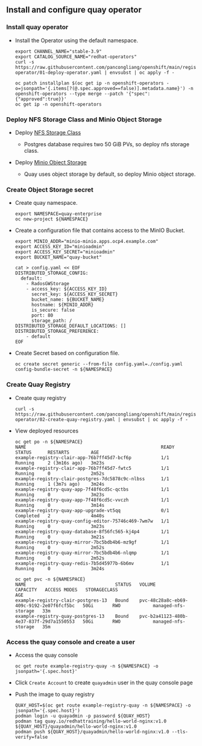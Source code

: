 ## Install and configure quay operator

### Install quay operator

* Install the Operator using the default namespace.
  ```
  export CHANNEL_NAME="stable-3.9"
  export CATALOG_SOURCE_NAME="redhat-operators"
  curl -s https://raw.githubusercontent.com/pancongliang/openshift/main/registry/quay-operator/01-deploy-operator.yaml | envsubst | oc apply -f -

  oc patch installplan $(oc get ip -n openshift-operators -o=jsonpath='{.items[?(@.spec.approved==false)].metadata.name}') -n openshift-operators --type merge --patch '{"spec":{"approved":true}}'
  oc get ip -n openshift-operators
  ```

### Deploy NFS Storage Class and Minio Object Storage

* Deploy [NFS Storage Class](https://github.com/pancongliang/openshift/blob/main/storage/nfs-storageclass/readme.md)
  - Postgres database requires two 50 GiB PVs, so deploy nfs storage class.

* Deploy [Minio Object Storage](https://github.com/pancongliang/openshift/blob/main/storage/minio/readme.md#options-c-deploying-minio-with-nfs-storageclass-as-the-backend-storage)
  - Quay uses object storage by default, so deploy Minio object storage.

### Create Object Storage secret

* Create quay namespace.
  ```
  export NAMESPACE=quay-enterprise
  oc new-project ${NAMESPACE}
  ```

* Create a configuration file that contains access to the MinIO Bucket.
  ```
  export MINIO_ADDR="minio-minio.apps.ocp4.example.com"
  export ACCESS_KEY_ID="minioadmin"
  export ACCESS_KEY_SECRET="minioadmin"
  export BUCKET_NAME="quay-bucket"

  cat > config.yaml << EOF
  DISTRIBUTED_STORAGE_CONFIG:
    default:
      - RadosGWStorage
      - access_key: ${ACCESS_KEY_ID}
        secret_key: ${ACCESS_KEY_SECRET}
        bucket_name: ${BUCKET_NAME}
        hostname: ${MINIO_ADDR}
        is_secure: false
        port: 80
        storage_path: /
  DISTRIBUTED_STORAGE_DEFAULT_LOCATIONS: []
  DISTRIBUTED_STORAGE_PREFERENCE:
      - default
  EOF
  ```

* Create Secret based on configuration file.
  ```
  oc create secret generic --from-file config.yaml=./config.yaml config-bundle-secret -n ${NAMESPACE}
  ```

### Create Quay Registry 

* Create quay registry 
  ```
  curl -s https://raw.githubusercontent.com/pancongliang/openshift/main/registry/quay-operator/02-create-quay-registry.yaml | envsubst | oc apply -f -
  ```

* View deployed resources
  ```
  oc get po -n ${NAMESPACE}
  NAME                                                  READY   STATUS      RESTARTS        AGE
  example-registry-clair-app-76b7ff45d7-bcf6p           1/1     Running     2 (3m16s ago)   3m23s
  example-registry-clair-app-76b7ff45d7-fwtc5           1/1     Running     0               2m52s
  example-registry-clair-postgres-7dc5878c9c-nlbss      1/1     Running     1 (3m7s ago)    3m24s
  example-registry-quay-app-7f48f6cd5c-qctbs            1/1     Running     0               3m23s
  example-registry-quay-app-7f48f6cd5c-vvczh            1/1     Running     0               3m14s
  example-registry-quay-app-upgrade-vt5qq               0/1     Completed   2               4m40s
  example-registry-quay-config-editor-75746c469-7wm7w   1/1     Running     0               3m23s
  example-registry-quay-database-8f56fc565-kj4p4        1/1     Running     0               3m21s
  example-registry-quay-mirror-7bc5bdb4b6-mz9gf         1/1     Running     0               2m52s
  example-registry-quay-mirror-7bc5bdb4b6-nlqmp         1/1     Running     0               2m52s
  example-registry-quay-redis-7b5d45977b-6b6mv          1/1     Running     0               3m24s

  oc get pvc -n ${NAMESPACE}
  NAME                                 STATUS   VOLUME                                     CAPACITY   ACCESS MODES   STORAGECLASS          
  AGE
  example-registry-clair-postgres-13   Bound    pvc-48c28a8c-eb69-409c-9192-2e07f6fcf5bc   50Gi       RWO            managed-nfs-storage   33m
  example-registry-quay-postgres-13    Bound    pvc-b2a41123-480b-4e37-837f-29d7a1550553   50Gi       RWO            managed-nfs-storage   35m
  ```

### Access the quay console and create a user

* Access the quay console
  ```
  oc get route example-registry-quay -n ${NAMESPACE} -o jsonpath='{.spec.host}'
  ```

* Click `Create Account` to create `quayadmin` user in the quay console page

  
* Push the image to quay registry
  ```
  QUAY_HOST=$(oc get route example-registry-quay -n ${NAMESPACE} -o jsonpath='{.spec.host}')
  podman login -u quayadmin -p password ${QUAY_HOST}
  podman tag quay.io/redhattraining/hello-world-nginx:v1.0 ${QUAY_HOST}/quayadmin/hello-world-nginx:v1.0
  podman push ${QUAY_HOST}/quayadmin/hello-world-nginx:v1.0 --tls-verify=false
  ```
